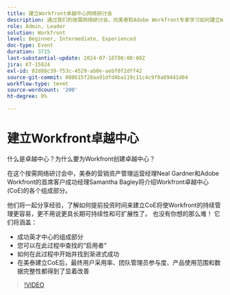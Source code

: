 ```yaml
---
title: 建立Workfront卓越中心网络研讨会
description: 通过我们的按需网络研讨会，向美泰和Adobe Workfront专家学习如何建立Workfront卓越中心(CoE)。 发现关键组件、实现因素和增量步骤，以实现可持续且可伸缩的管理、提高用户采用率并增强产品使用和数据完整性。
role: Admin, Leader
solution: Workfront
level: Beginner, Intermediate, Experienced
doc-type: Event
duration: 3715
last-substantial-update: 2024-07-16T00:00:00Z
jira: KT-15824
exl-id: 02d88c39-f53c-4529-ab0e-aebf0f2dff42
source-git-commit: 088615f28aa91dfd4ba119c11c4c9f8a89441d84
workflow-type: tm+mt
source-wordcount: '200'
ht-degree: 0%

---
```


# 建立Workfront卓越中心

什么是卓越中心？为什么要为Workfront创建卓越中心？

在这个按需网络研讨会中，美泰的营销资产管理运营经理Neal Gardner和Adobe Workfront的首席客户成功经理Samantha Bagley将介绍Workfront卓越中心(CoE)的各个组成部分。

他们将一起分享经验，了解如何提前投资时间来建立CoE将使Workfront的持续管理更容易，更不用说更具长期可持续性和可扩展性了。 也没有你想的那么难！ 它们将涵盖：

* 成功英才中心的组成部分
* 您可以在此过程中查找的“启用者”
* 如何在此过程中开始并找到渐进式成功
* 在美泰建立CoE后，最终用户采用率、团队管理员参与度、产品使用范围和数据完整性都得到了显着改善

>[!VIDEO](https://video.tv.adobe.com/v/3431018/?learn=on)
